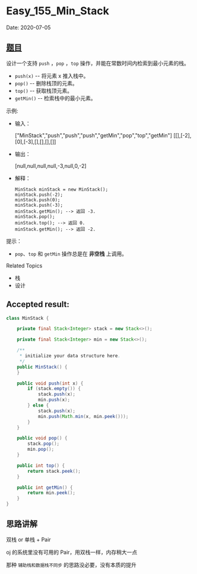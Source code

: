 # Easy_155_Min_Stack

Date: 2020-07-05

## [题目](https://leetcode-cn.com/problems/min-stack/)

设计一个支持 `push` ，`pop` ，`top` 操作，并能在常数时间内检索到最小元素的栈。

* `push(x)` -- 将元素 x 推入栈中。
* `pop()` -- 删除栈顶的元素。
* `top()` -- 获取栈顶元素。
* `getMin()` -- 检索栈中的最小元素。

示例:

* 输入：

    ["MinStack","push","push","push","getMin","pop","top","getMin"]
    [[],[-2],[0],[-3],[],[],[],[]]

* 输出：

    [null,null,null,null,-3,null,0,-2]

* 解释：

    ```
    MinStack minStack = new MinStack();
    minStack.push(-2);
    minStack.push(0);
    minStack.push(-3);
    minStack.getMin(); --> 返回 -3.
    minStack.pop();
    minStack.top(); --> 返回 0.
    minStack.getMin(); --> 返回 -2.
    ```

提示：

* `pop`、`top` 和 `getMin` 操作总是在 **非空栈** 上调用。

Related Topics

* 栈
* 设计

## Accepted result:

```java
class MinStack {

    private final Stack<Integer> stack = new Stack<>();

    private final Stack<Integer> min = new Stack<>();

    /**
     * initialize your data structure here.
     */
    public MinStack() {
    }

    public void push(int x) {
        if (stack.empty()) {
            stack.push(x);
            min.push(x);
        } else {
            stack.push(x);
            min.push(Math.min(x, min.peek()));
        }
    }

    public void pop() {
        stack.pop();
        min.pop();
    }

    public int top() {
        return stack.peek();
    }

    public int getMin() {
        return min.peek();
    }
}
```

## 思路讲解

双栈 or 单栈 + Pair

oj 的系统里没有可用的 Pair，用双栈一样，内存稍大一点

那种 `辅助栈和数据栈不同步` 的思路没必要，没有本质的提升
